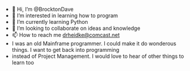 - 👋 Hi, I’m @BrocktonDave
- 👀 I’m interested in learning how to program
- 🌱 I’m currently learning Python
- 💞️ I’m looking to collaborate on ideas and knowledge
- 📫 How to reach me drheidke@comcast.net
- I was an old Mainframe programmer.  I could make it do wonderous things.  I want to get back into programming
- instead of Project Management.  I would love to hear of other things to learn too

<!---
BrocktonDave/BrocktonDave is a ✨ special ✨ repository because its `README.md` (this file) appears on your GitHub profile.
You can click the Preview link to take a look at your changes.
--->
